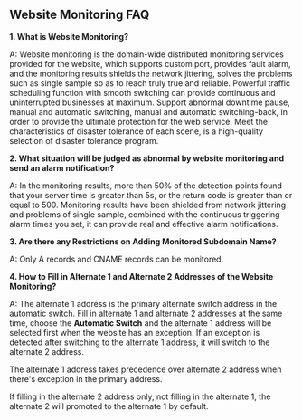 ## Website Monitoring FAQ

**1. What is Website Monitoring?**

A: Website monitoring is the domain-wide distributed monitoring services provided for the website, which supports custom port, provides fault alarm, and the monitoring results shields the network jittering, solves the problems such as single sample so as to reach truly true and reliable. Powerful traffic scheduling function with smooth switching can provide continuous and uninterrupted businesses at maximum. Support abnormal downtime pause, manual and automatic switching, manual and automatic switching-back, in order to provide the ultimate protection for the web service. Meet the characteristics of disaster tolerance of each scene, is a high-quality selection of disaster tolerance program.

 

**2. What situation will be judged as abnormal by website monitoring and send an alarm notification?**

A: In the monitoring results, more than 50% of the detection points found that your server time is greater than 5s, or the return code is greater than or equal to 500. Monitoring results have been shielded from network jittering and problems of single sample, combined with the continuous triggering alarm times you set, it can provide real and effective alarm notifications.



**3. Are there any Restrictions on Adding Monitored Subdomain Name?**

A: Only A records and CNAME records can be monitored.

 

**4. How to Fill in Alternate 1 and Alternate 2 Addresses of the Website Monitoring?**

A: The alternate 1 address is the primary alternate switch address in the automatic switch. Fill in alternate 1 and alternate 2 addresses at the same time, choose the **Automatic Switch** and the alternate 1 address will be selected first when the website has an exception. If an exception is detected after switching to the alternate 1 address, it will switch to the alternate 2 address.

The alternate 1 address takes precedence over alternate 2 address when there's exception in the primary address.

If filling in the alternate 2 address only, not filling in the alternate 1, the alternate 2 will promoted to the alternate 1 by default.

 